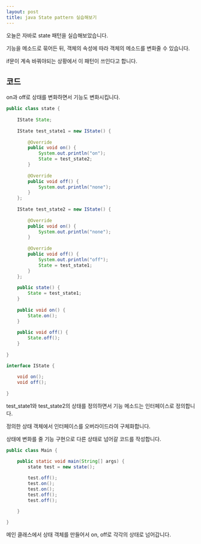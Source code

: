 ```yaml
---
layout: post
title: java State pattern 실습해보기
---
```


오늘은 자바로 state 패턴을 실습해보았습니다.

기능을 메소드로 묶어든 뒤, 객체의 속성에 따라 객체의 메소드를 변화줄 수 있습니다.

if문이 계속 바꿔야되는 상황에서 이 패턴이 쓰인다고 합니다.

## 코드

on과 off로 상태를 변화하면서 기능도 변화시킵니다.

```java
public class state {
	
	IState State;
	
	IState test_state1 = new IState() {
		
		@Override
		public void on() {
			System.out.println("on");
			State = test_state2;
		}
		
		@Override
		public void off() {
			System.out.println("none");
		}
	};
	
	IState test_state2 = new IState() {
		
		@Override
		public void on() {
			System.out.println("none");
		}
		
		@Override
		public void off() {
			System.out.println("off");
			State = test_state1;
		}
	};
	
	public state() {
		State = test_state1;
	}
	
	public void on() {
		State.on();
	}
	
	public void off() {
		State.off();
	}
	
}

interface IState {
	
	void on();
	void off();
	
}
```

test_state1와 test_state2의 상태를 정의하면서 기능 메소드는 인터페이스로 정의합니다.

정의한 상태 객체에서 인터페이스를 오버라이드라여 구체화합니다.

상태에 변화를 줄 기능 구현으로 다른 상태로 넘어갈 코드를 작성합니다.

```java
public class Main {

	public static void main(String[] args) {
		state test = new state();
		
		test.off();
		test.on();
		test.on();
		test.off();
		test.off();

	}

}
```

메인 클래스에서 상태 객체를 만들어서 on, off로 각각의 상태로 넘어갑니다.